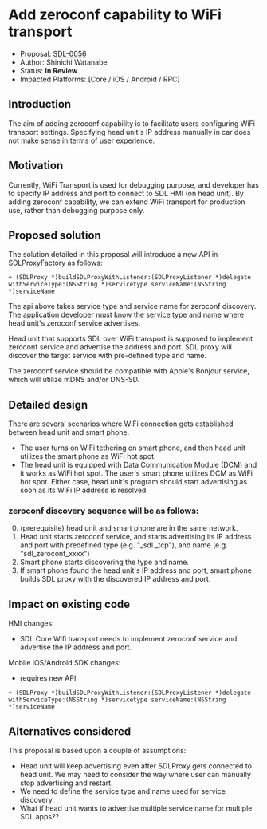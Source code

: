 # Add zeroconf capability to WiFi transport

* Proposal: [SDL-0056](0056-add-zeroconf-capability.md)
* Author: Shinichi Watanabe
* Status: **In Review**
* Impacted Platforms: [Core / iOS / Android / RPC]

## Introduction

The aim of adding zeroconf capability is to facilitate users configuring WiFi transport settings. Specifying head unit's IP address manually in car does not make sense in terms of user experience.

## Motivation

Currently, WiFi Transport is used for debugging purpose, and developer has to specify IP address and port to connect to SDL HMI (on head unit). By adding zeroconf capability, we can extend WiFi transport for production use, rather than debugging purpose only.

## Proposed solution

The solution detailed in this proposal will introduce a new API in SDLProxyFactory as follows:
```
+ (SDLProxy *)buildSDLProxyWithListener:(SDLProxyListener *)delegate withServiceType:(NSString *)servicetype serviceName:(NSString *)serviceName
```

The api above takes service type and service name for zeroconf discovery. The application developer must know the service type and name where head unit's zeroconf service advertises.

Head unit that supports SDL over WiFi transport is supposed to implement zeroconf service and advertise the address and port. SDL proxy will discover the target service with pre-defined type and name.

The zeroconf service should be compatible with Apple's Bonjour service, which will utilize mDNS and/or DNS-SD.

## Detailed design

There are several scenarios where WiFi connection gets established between head unit and smart phone.
* The user turns on WiFi tethering on smart phone, and then head unit utilizes the smart phone as WiFi hot spot.
* The head unit is equipped with Data Communication Module (DCM) and it works as WiFi hot spot. The user's smart phone utilizes DCM as WiFi hot spot.
Either case, head unit's program should start advertising as soon as its WiFi IP address is resolved.

### zeroconf discovery sequence will be as follows:
0. (prerequisite) head unit and smart phone are in the same network.
1. Head unit starts zeroconf service, and starts advertising its IP address and port with predefined type (e.g. "_sdl._tcp"), and name (e.g. "sdl_zeroconf_xxxx")
2. Smart phone starts discovering the type and name.
3. If smart phone found the head unit's IP address and port, smart phone builds SDL proxy with the discovered IP address and port.

## Impact on existing code

HMI changes:
*	SDL Core Wifi transport needs to implement zeroconf service and advertise the IP address and port.

Mobile iOS/Android SDK changes:
*	requires new API
```
+ (SDLProxy *)buildSDLProxyWithListener:(SDLProxyListener *)delegate withServiceType:(NSString *)servicetype serviceName:(NSString *)serviceName
```

## Alternatives considered

This proposal is based upon a couple of assumptions:
* Head unit will keep advertising even after SDLProxy gets connected to head unit. We may need to consider the way where user can manually stop advertising and restart.
* We need to define the service type and name used for service discovery.
* What if head unit wants to advertise multiple service name for multiple SDL apps??

